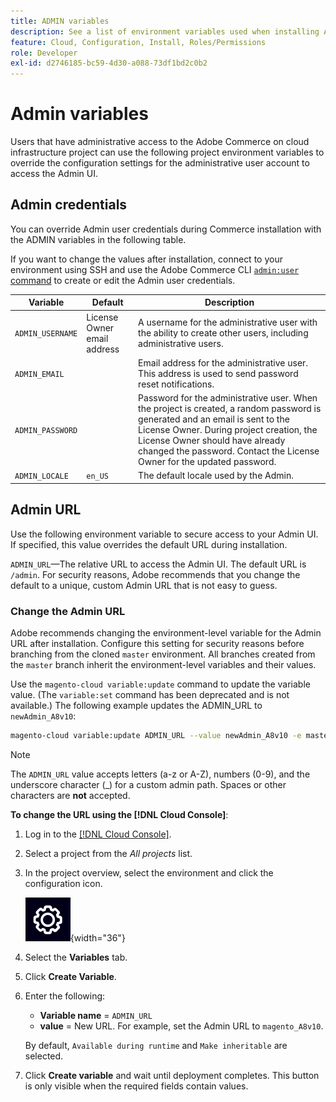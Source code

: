 ```yaml
---
title: ADMIN variables
description: See a list of environment variables used when installing Adobe Commerce on cloud infrastructure.
feature: Cloud, Configuration, Install, Roles/Permissions
role: Developer
exl-id: d2746185-bc59-4d30-a088-73df1bd2c0b2
---
```

# Admin variables

Users that have administrative access to the Adobe Commerce on cloud infrastructure project can use the following project environment variables to override the configuration settings for the administrative user account to access the Admin UI.

## Admin credentials

You can override Admin user credentials during Commerce installation with the ADMIN variables in the following table.

If you want to change the values after installation, connect to your environment using SSH and use the Adobe Commerce CLI [`admin:user` command](https://experienceleague.adobe.com/docs/commerce-operations/installation-guide/tutorials/admin.html) to create or edit the Admin user credentials.

| Variable       | Default                     | Description |
| -------------- | --------------------------- | ----------- |
|`ADMIN_USERNAME`| License Owner email address | A username for the administrative user with the ability to create other users, including administrative users.|
|`ADMIN_EMAIL`   |                             | Email address for the administrative user. This address is used to send password reset notifications.|
|`ADMIN_PASSWORD`|                             | Password for the administrative user. When the project is created, a random password is generated and an email is sent to the License Owner. During project creation, the License Owner should have already changed the password. Contact the License Owner for the updated password.|
|`ADMIN_LOCALE`  | `en_US`                     | The default locale used by the Admin.|

## Admin URL

Use the following environment variable to secure access to your Admin UI. If specified, this value overrides the default URL during installation.

`ADMIN_URL`—The relative URL to access the Admin UI. The default URL is `/admin`. For security reasons, Adobe recommends that you change the default to a unique, custom Admin URL that is not easy to guess.

### Change the Admin URL

Adobe recommends changing the environment-level variable for the Admin URL after installation. Configure this setting for security reasons before branching from the cloned `master` environment. All branches created from the `master` branch inherit the environment-level variables and their values.

Use the `magento-cloud variable:update` command to update the variable value. (The `variable:set` command has been deprecated and is not available.) The following example updates the ADMIN_URL to `newAdmin_A8v10`:

```bash
magento-cloud variable:update ADMIN_URL --value newAdmin_A8v10 -e master
```

>[!NOTE]
>
>The `ADMIN_URL` value accepts letters (a-z or A-Z), numbers (0-9), and the underscore character (_) for a custom admin path. Spaces or other characters are **not** accepted.

**To change the URL using the [!DNL Cloud Console]**:

1. Log in to the [[!DNL Cloud Console]](https://console.adobecommerce.com).

1. Select a project from the _All projects_ list.

1. In the project overview, select the environment and click the configuration icon.

   ![Project configuration](../../assets/icon-configure.png){width="36"}

1. Select the **Variables** tab.

1. Click **Create Variable**.

1. Enter the following:

    - **Variable name** = `ADMIN_URL`
    - **value** = New URL. For example, set the Admin URL to `magento_A8v10`.

    By default, `Available during runtime` and `Make inheritable` are selected.

1. Click **Create variable** and wait until deployment completes. This button is only visible when the required fields contain values.
